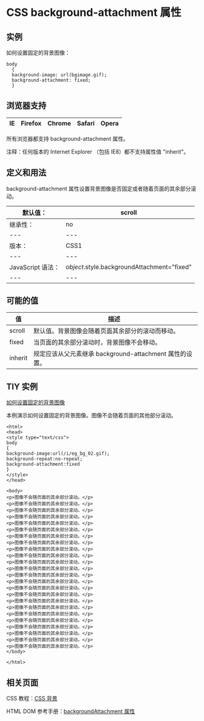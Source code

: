 # CSS background-attachment 属性



## 实例

如何设置固定的背景图像：

```
body 
  { 
  background-image: url(bgimage.gif); 
  background-attachment: fixed;
  }

```

## 浏览器支持

| IE | Firefox | Chrome | Safari | Opera |
| --- | --- | --- | --- | --- |

所有浏览器都支持 background-attachment 属性。

注释：任何版本的 Internet Explorer （包括 IE8）都不支持属性值 "inherit"。

## 定义和用法

background-attachment 属性设置背景图像是否固定或者随着页面的其余部分滚动。

| 默认值： | scroll |
| --- | --- |
| 继承性： | no |
| --- | --- |
| 版本： | CSS1 |
| --- | --- |
| JavaScript 语法： | _object_.style.backgroundAttachment="fixed" |
| --- | --- |

## 可能的值

| 值 | 描述 |
| --- | --- |
| scroll | 默认值。背景图像会随着页面其余部分的滚动而移动。 |
| fixed | 当页面的其余部分滚动时，背景图像不会移动。 |
| inherit | 规定应该从父元素继承 background-attachment 属性的设置。 |

## TIY 实例

[如何设置固定的背景图像](/tiy/t.asp?f=csse_background-attachment)

本例演示如何设置固定的背景图像。图像不会随着页面的其他部分滚动。

```
<html>
<head>
<style type="text/css">
body 
{
background-image:url(/i/eg_bg_02.gif);
background-repeat:no-repeat;
background-attachment:fixed
}
</style>
</head>

<body>
<p>图像不会随页面的其余部分滚动。</p>
<p>图像不会随页面的其余部分滚动。</p>
<p>图像不会随页面的其余部分滚动。</p>
<p>图像不会随页面的其余部分滚动。</p>
<p>图像不会随页面的其余部分滚动。</p>
<p>图像不会随页面的其余部分滚动。</p>
<p>图像不会随页面的其余部分滚动。</p>
<p>图像不会随页面的其余部分滚动。</p>
<p>图像不会随页面的其余部分滚动。</p>
<p>图像不会随页面的其余部分滚动。</p>
<p>图像不会随页面的其余部分滚动。</p>
<p>图像不会随页面的其余部分滚动。</p>
<p>图像不会随页面的其余部分滚动。</p>
<p>图像不会随页面的其余部分滚动。</p>
<p>图像不会随页面的其余部分滚动。</p>
<p>图像不会随页面的其余部分滚动。</p>
<p>图像不会随页面的其余部分滚动。</p>
<p>图像不会随页面的其余部分滚动。</p>
<p>图像不会随页面的其余部分滚动。</p>
<p>图像不会随页面的其余部分滚动。</p>
<p>图像不会随页面的其余部分滚动。</p>
<p>图像不会随页面的其余部分滚动。</p>
<p>图像不会随页面的其余部分滚动。</p>
<p>图像不会随页面的其余部分滚动。</p>
</body>

</html>

```

## 相关页面

CSS 教程：[CSS 背景](/css/css_background.asp "CSS 背景")

HTML DOM 参考手册：[backgroundAttachment 属性](/jsref/prop_style_backgroundattachment.asp "HTML DOM backgroundAttachment 属性")



